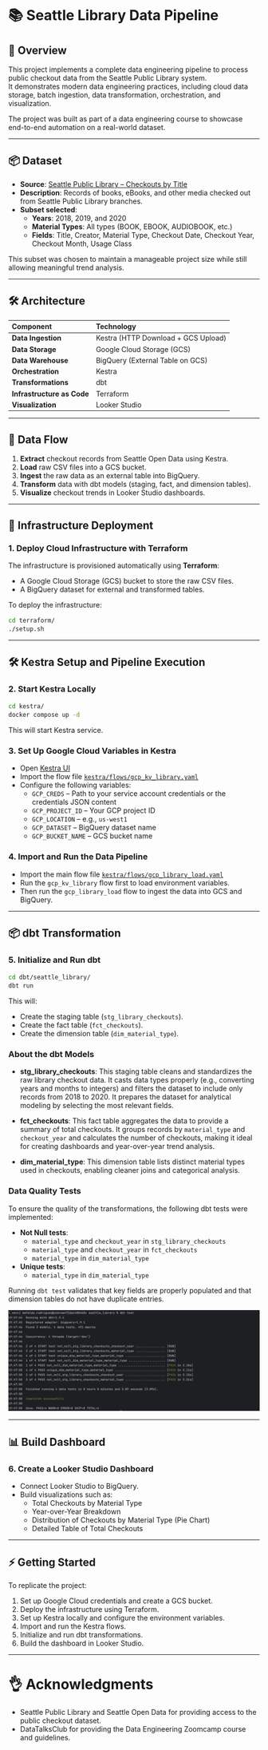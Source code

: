 # 📚 Seattle Library Data Pipeline

## 🏩 Overview

This project implements a complete data engineering pipeline to process public checkout data from the Seattle Public Library system.  
It demonstrates modern data engineering practices, including cloud data storage, batch ingestion, data transformation, orchestration, and visualization.

The project was built as part of a data engineering course to showcase end-to-end automation on a real-world dataset.

---

## 📦 Dataset

- **Source**: [Seattle Public Library – Checkouts by Title](https://data.seattle.gov/Community-and-Culture/Checkouts-by-Title/tmmm-ytt6)
- **Description**: Records of books, eBooks, and other media checked out from Seattle Public Library branches.
- **Subset selected**:
  - **Years**: 2018, 2019, and 2020
  - **Material Types**: All types (BOOK, EBOOK, AUDIOBOOK, etc.)
  - **Fields**: Title, Creator, Material Type, Checkout Date, Checkout Year, Checkout Month, Usage Class

This subset was chosen to maintain a manageable project size while still allowing meaningful trend analysis.

---

## 🛠️ Architecture

| Component | Technology |
|:----------|:------------|
| **Data Ingestion** | Kestra (HTTP Download + GCS Upload) |
| **Data Storage** | Google Cloud Storage (GCS) |
| **Data Warehouse** | BigQuery (External Table on GCS) |
| **Orchestration** | Kestra |
| **Transformations** | dbt |
| **Infrastructure as Code** | Terraform |
| **Visualization** | Looker Studio |

---

## 🔄 Data Flow

1. **Extract** checkout records from Seattle Open Data using Kestra.
2. **Load** raw CSV files into a GCS bucket.
3. **Ingest** the raw data as an external table into BigQuery.
4. **Transform** data with dbt models (staging, fact, and dimension tables).
5. **Visualize** checkout trends in Looker Studio dashboards.

---

## 🚀 Infrastructure Deployment

### 1. Deploy Cloud Infrastructure with Terraform

The infrastructure is provisioned automatically using **Terraform**:
- A Google Cloud Storage (GCS) bucket to store the raw CSV files.
- A BigQuery dataset for external and transformed tables.

To deploy the infrastructure:
```bash
cd terraform/
./setup.sh
```

---

## 🛠️ Kestra Setup and Pipeline Execution

### 2. Start Kestra Locally
```bash
cd kestra/
docker compose up -d
```

This will start Kestra service.

### 3. Set Up Google Cloud Variables in Kestra

- Open [Kestra UI](http://localhost:8080/)
- Import the flow file [`kestra/flows/gcp_kv_library.yaml`](kestra/flows/gcp_kv_library.yaml)
- Configure the following variables:
  - `GCP_CREDS` – Path to your service account credentials or the credentials JSON content
  - `GCP_PROJECT_ID` – Your GCP project ID
  - `GCP_LOCATION` – e.g., `us-west1`
  - `GCP_DATASET` – BigQuery dataset name
  - `GCP_BUCKET_NAME` – GCS bucket name

### 4. Import and Run the Data Pipeline

- Import the main flow file [`kestra/flows/gcp_library_load.yaml`](kestra/flows/gcp_library_load.yaml)
- Run the `gcp_kv_library` flow first to load environment variables.
- Then run the `gcp_library_load` flow to ingest the data into GCS and BigQuery.

---
## 📦 dbt Transformation

### 5. Initialize and Run dbt

```bash
cd dbt/seattle_library/
dbt run
```

This will:
- Create the staging table (`stg_library_checkouts`).
- Create the fact table (`fct_checkouts`).
- Create the dimension table (`dim_material_type`).

### About the dbt Models

- **stg_library_checkouts**: This staging table cleans and standardizes the raw library checkout data. It casts data types properly (e.g., converting years and months to integers) and filters the dataset to include only records from 2018 to 2020. It prepares the dataset for analytical modeling by selecting the most relevant fields.

- **fct_checkouts**: This fact table aggregates the data to provide a summary of total checkouts. It groups records by `material_type` and `checkout_year` and calculates the number of checkouts, making it ideal for creating dashboards and year-over-year trend analysis.

- **dim_material_type**: This dimension table lists distinct material types used in checkouts, enabling cleaner joins and categorical analysis.

### Data Quality Tests

To ensure the quality of the transformations, the following dbt tests were implemented:

- **Not Null tests**:
  - `material_type` and `checkout_year` in `stg_library_checkouts`
  - `material_type` and `checkout_year` in `fct_checkouts`
  - `material_type` in `dim_material_type`
- **Unique tests**:
  - `material_type` in `dim_material_type`

Running `dbt test` validates that key fields are properly populated and that dimension tables do not have duplicate entries.

![dbt_tests](images/dbt_tests.png)

---

## 📊 Build Dashboard

### 6. Create a Looker Studio Dashboard

- Connect Looker Studio to BigQuery.
- Build visualizations such as:
  - Total Checkouts by Material Type
  - Year-over-Year Breakdown
  - Distribution of Checkouts by Material Type (Pie Chart)
  - Detailed Table of Total Checkouts

---

## ⚡ Getting Started

To replicate the project:

1. Set up Google Cloud credentials and create a GCS bucket.
2. Deploy the infrastructure using Terraform.
3. Set up Kestra locally and configure the environment variables.
4. Import and run the Kestra flows.
5. Initialize and run dbt transformations.
6. Build the dashboard in Looker Studio.

---


# 👌 Acknowledgments

- Seattle Public Library and Seattle Open Data for providing access to the public checkout dataset.
- DataTalksClub for providing the Data Engineering Zoomcamp course and guidelines.
